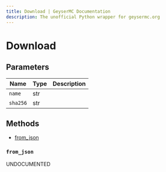 ```yaml
---
title: Download | GeyserMC Documentation
description: The unofficial Python wrapper for geysermc.org
---
```


# Download

## Parameters

| Name     | Type | Description |
| -------- | ---- | ----------- |
| `name`   | str  |             |
| `sha256` | str  |             |

## Methods

- [from_json](#from_json)

### `from_json`

UNDOCUMENTED
